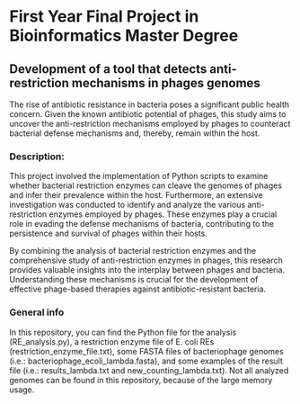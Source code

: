 # First Year Final Project in Bioinformatics Master Degree

## Development of a tool that detects anti-restriction mechanisms in phages genomes

The rise of antibiotic resistance in bacteria poses a significant public health concern. Given the known antibiotic potential of phages, this study aims to uncover the anti-restriction mechanisms employed by phages to counteract bacterial defense mechanisms and, thereby, remain within the host.

### Description:
This project involved the implementation of Python scripts to examine whether bacterial restriction enzymes can cleave the genomes of phages and infer their prevalence within the host. Furthermore, an extensive investigation was conducted to identify and analyze the various anti-restriction enzymes employed by phages. These enzymes play a crucial role in evading the defense mechanisms of bacteria, contributing to the persistence and survival of phages within their hosts.

By combining the analysis of bacterial restriction enzymes and the comprehensive study of anti-restriction enzymes in phages, this research provides valuable insights into the interplay between phages and bacteria. Understanding these mechanisms is crucial for the development of effective phage-based therapies against antibiotic-resistant bacteria.

### General info
In this repository, you can find the Python file for the analysis (RE_analysis.py), a restriction enzyme file of E. coli REs (restriction_enzyme_file.txt), some FASTA files of bacteriophage genomes (i.e.: bacteriophage_ecoli_lambda.fasta), and some examples of the result file (i.e.: results_lambda.txt and new_counting_lambda.txt). Not all analyzed genomes can be found in this repository, because of the large memory usage.
